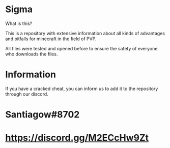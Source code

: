 # Sigma
What is this?

This is a repository with extensive information about all kinds of advantages and pitfalls for minecraft in the field of PVP.

All files were tested and opened before to ensure the safety of everyone who downloads the files.

# Information
If you have a cracked cheat, you can inform us to add it to the repository through our discord.


# Santiagow#8702

# https://discord.gg/M2ECcHw9Zt
